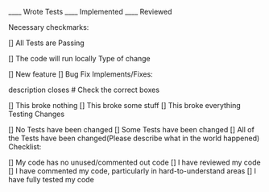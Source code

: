 ____ Wrote Tests ____ Implemented ____ Reviewed

Necessary checkmarks:

[] All Tests are Passing

[] The code will run locally
Type of change

[] New feature
[] Bug Fix
Implements/Fixes:

description closes #
Check the correct boxes

[] This broke nothing
[] This broke some stuff
[] This broke everything
Testing Changes

[] No Tests have been changed
[] Some Tests have been changed
[] All of the Tests have been changed(Please describe what in the world happened)
Checklist:

[] My code has no unused/commented out code
[] I have reviewed my code
[] I have commented my code, particularly in hard-to-understand areas
[] I have fully tested my code
